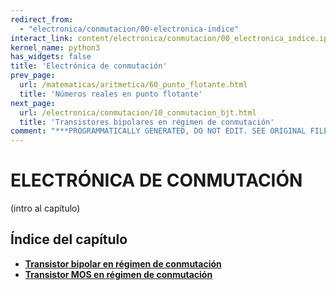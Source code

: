 ```yaml
---
redirect_from:
  - "electronica/conmutacion/00-electronica-indice"
interact_link: content/electronica/conmutacion/00_electronica_indice.ipynb
kernel_name: python3
has_widgets: false
title: 'Electrónica de conmutación'
prev_page:
  url: /matematicas/aritmetica/60_punto_flotante.html
  title: 'Números reales en punto flotante'
next_page:
  url: /electronica/conmutacion/10_conmutacion_bjt.html
  title: 'Transistores bipolares en régimen de conmutación'
comment: "***PROGRAMMATICALLY GENERATED, DO NOT EDIT. SEE ORIGINAL FILES IN /content***"
---
```

# **ELECTRÓNICA DE CONMUTACIÓN**



(intro al capítulo)



## Índice del capítulo

* **[Transistor bipolar en régimen de conmutación](10_conmutacion_bjt)**
* **[Transistor MOS en régimen de conmutación](20_conmutacion_mos)**

